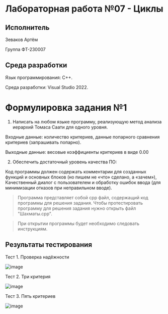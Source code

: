# Лабораторная работа №07 - Циклы
## Исполнитель
Зеваков Артём

Группа ФТ-230007
## Среда разработки
Язык программирования: С++.

Среда разработки: Visual Studio 2022.
# Формулировка задания №1
1. Написать на любом языке программу, реализующую метод анализа иерархий Томаса Саати для одного уровня.

Входные данные: количество критериев, данные попарного сравнения критериев (запрашивать попарно).  

Выходные данные: весовые коэффициенты критериев в виде 0.00 

2. Обеспечить достаточный уровень качества ПО: 

Код программы должен содержать комментарии для созданных функций и основных блоков (но пишем не «что» сделано, а «зачем»),
Качественный диалог с пользователем и обработку ошибок ввода (для минимизации отказов при неправильном вводе).


> Программа представляет собой cpp файл, содержащий код программы для решения задания. Чтобы протестировать программу для решения задания нужно открыть файл "Шахматы.cpp".

> При открытии программы будет необходимо следовать инструкциям. 

## Результаты тестирования
Тест 1. Проверка надёжности

![image](https://github.com/user-attachments/assets/6c08922b-efee-45cb-9721-00a8067cbe3e)

Тест 2. Три критерия

![image](https://github.com/user-attachments/assets/cc79d40e-d17d-4755-9126-3829fc4d29c5)

Тест 3. Пять критериев

![image](https://github.com/user-attachments/assets/97954391-8f7e-4d61-9ada-cc972f3b5141)

